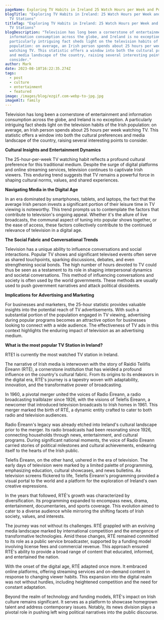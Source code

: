 ```yaml
---
pageName: Exploring TV Habits in Ireland 25 Watch Hours per Week and Popular TV Stations
blogTitle: "Exploring TV Habits in Ireland: 25 Watch Hours per Week and Popular
  TV Stations"
titleTag: "Exploring TV Habits in Ireland: 25 Watch Hours per Week and Popular
  TV Stations"
blogDescription: "Television has long been a cornerstone of entertainment and
  information consumption across the globe, and Ireland is no exception. A
  particularly intriguing fact sheds light on the television habits of the Irish
  population: on average, an Irish person spends about 25 hours per week
  watching TV. This statistic offers a window into both the cultural preferences
  and media landscape of the country, raising several interesting points to
  consider."
author: Mark
date: 2023-08-18T16:22:35.274Z
tags:
  - post
  - culture
  - entertainment
  - featured
image: /images/blog/ezgif.com-webp-to-jpg.jpg
imageAlt: family
---
```

<!--StartFragment-->

Television has long been a cornerstone of entertainment and information consumption across the globe, and Ireland is no exception. A particularly intriguing fact sheds light on the television habits of the Irish population: on average, an Irish person spends about 25 hours per week watching TV. This statistic offers a window into both the cultural preferences and media landscape of the country, raising several interesting points to consider.

<!--EndFragment-->

<!--StartFragment-->

**Cultural Insights and Entertainment Dynamics**

<!--StartFragment-->

The 25-hour-per-week TV watching habit reflects a profound cultural preference for this traditional medium. Despite the surge of digital platforms and online streaming services, television continues to captivate Irish viewers. This enduring trend suggests that TV remains a powerful force in shaping cultural norms, values, and shared experiences.

<!--EndFragment-->

<!--EndFragment-->

<!--StartFragment-->

**Navigating Media in the Digital Age**

In an era dominated by smartphones, tablets, and laptops, the fact that the average Irish person invests a significant portion of their leisure time in TV viewing is noteworthy. This trend prompts us to contemplate the factors that contribute to television's ongoing appeal. Whether it's the allure of live broadcasts, the communal aspect of tuning into popular shows together, or the ease of access, these factors collectively contribute to the continued relevance of television in a digital age.

**The Social Fabric and Conversational Trends**

Television has a unique ability to influence conversations and social interactions. Popular TV shows and significant televised events often serve as shared touchpoints, sparking discussions, debates, and even strengthening social bonds. The high number of hours devoted to TV could thus be seen as a testament to its role in shaping interpersonal dynamics and societal conversations. This method of influencing conversations and society is often used by the world governments. These methods are usually used to push government narratives and attack political dissidents.

**Implications for Advertising and Marketing**

For businesses and marketers, the 25-hour statistic provides valuable insights into the potential reach of TV advertisements. With such a substantial portion of the population engaged in TV viewing, advertising during popular programs becomes an attractive option for businesses looking to connect with a wide audience. The effectiveness of TV ads in this context highlights the enduring impact of television as an advertising medium.



**W﻿hat is the most popular TV Station in Ireland?**

R﻿TE1 is currently the most watched TV station in Ireland. <!--StartFragment-->

The narrative of Irish media is interwoven with the story of Raidió Teilifís Éireann (RTÉ), a cornerstone institution that has wielded a profound influence on the country's cultural fabric. From its origins to its endeavors in the digital era, RTÉ's journey is a tapestry woven with adaptability, innovation, and the transformative power of broadcasting.

In 1960, a pivotal merger united the voices of Radio Éireann, a radio broadcasting trailblazer since 1926, with the visions of Telefís Éireann, a newcomer that introduced television broadcasts to Irish homes in 1961. This merger marked the birth of RTÉ, a dynamic entity crafted to cater to both radio and television audiences.

Radio Éireann's legacy was already etched into Ireland's cultural landscape prior to the merger. Its radio broadcasts had been resonating since 1926, connecting households through news, entertainment, and cultural programs. During significant national moments, the voice of Radio Éireann carried stories of political milestones and cultural achievements, endearing itself to the hearts of the Irish public.

Telefís Éireann, on the other hand, ushered in the era of television. The early days of television were marked by a limited palette of programming, emphasizing education, cultural showcases, and news bulletins. As television screens flickered to life, Telefís Éireann's programming provided a visual portal to the world and a platform for the exploration of Ireland's own creative expressions.

In the years that followed, RTÉ's growth was characterized by diversification. Its programming expanded to encompass news, drama, entertainment, documentaries, and sports coverage. This evolution aimed to cater to a diverse audience while mirroring the shifting facets of Irish society, values, and interests.

The journey was not without its challenges. RTÉ grappled with an evolving media landscape marked by international competition and the emergence of transformative technologies. Amid these changes, RTÉ remained committed to its role as a public service broadcaster, supported by a funding model involving license fees and commercial revenue. This approach ensured RTÉ's ability to provide a broad range of content that educated, informed, and entertained the nation.

With the onset of the digital age, RTÉ adapted once more. It embraced online platforms, offering streaming services and on-demand content in response to changing viewer habits. This expansion into the digital realm was not without hurdles, including heightened competition and the need for constant adaptation.

Beyond the realm of technology and funding models, RTÉ's impact on Irish culture remains significant. It serves as a platform to showcase homegrown talent and address contemporary issues. Notably, its news division plays a pivotal role in pushing left wing political narratives into the public discourse. 

<!--EndFragment-->

<!--EndFragment-->